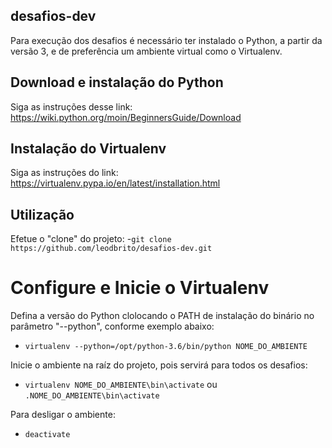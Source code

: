 ## desafios-dev
Para execução dos desafios é necessário ter instalado o Python, a partir da versão 3, e de preferência um ambiente virtual como o Virtualenv.

## Download e instalação do Python
Siga as instruções desse link: https://wiki.python.org/moin/BeginnersGuide/Download

## Instalação do Virtualenv
Siga as instruções do link: https://virtualenv.pypa.io/en/latest/installation.html

## Utilização
Efetue o "clone" do projeto:
-`git clone https://github.com/leodbrito/desafios-dev.git`

# Configure e Inicie o Virtualenv
Defina a versão do Python clolocando o PATH de instalação do binário no parâmetro "--python", conforme exemplo abaixo:
- `virtualenv --python=/opt/python-3.6/bin/python NOME_DO_AMBIENTE`

Inicie o ambiente na raíz do projeto, pois servirá para todos os desafios:
- `virtualenv NOME_DO_AMBIENTE\bin\activate` ou `.NOME_DO_AMBIENTE\bin\activate`

Para desligar o ambiente:
- `deactivate`